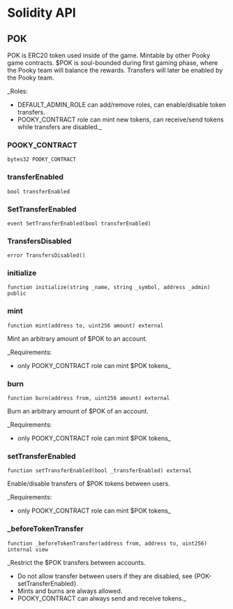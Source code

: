 # Solidity API

## POK

POK is ERC20 token used inside of the game.
Mintable by other Pooky game contracts.
$POK is soul-bounded during first gaming phase, where the Pooky team will balance the rewards.
Transfers will later be enabled by the Pooky team.

_Roles:
- DEFAULT_ADMIN_ROLE can add/remove roles, can enable/disable token transfers.
- POOKY_CONTRACT role can mint new tokens, can receive/send tokens while transfers are disabled._

### POOKY_CONTRACT

```solidity
bytes32 POOKY_CONTRACT
```

### transferEnabled

```solidity
bool transferEnabled
```

### SetTransferEnabled

```solidity
event SetTransferEnabled(bool transferEnabled)
```

### TransfersDisabled

```solidity
error TransfersDisabled()
```

### initialize

```solidity
function initialize(string _name, string _symbol, address _admin) public
```

### mint

```solidity
function mint(address to, uint256 amount) external
```

Mint an arbitrary amount of $POK to an account.

_Requirements:
- only POOKY_CONTRACT role can mint $POK tokens_

### burn

```solidity
function burn(address from, uint256 amount) external
```

Burn an arbitrary amount of $POK of an account.

_Requirements:
- only POOKY_CONTRACT role can mint $POK tokens_

### setTransferEnabled

```solidity
function setTransferEnabled(bool _transferEnabled) external
```

Enable/disable transfers of $POK tokens between users.

_Requirements:
- only POOKY_CONTRACT role can mint $POK tokens_

### _beforeTokenTransfer

```solidity
function _beforeTokenTransfer(address from, address to, uint256) internal view
```

_Restrict the $POK transfers between accounts.
- Do not allow transfer between users if they are disabled, see {POK-setTransferEnabled}.
- Mints and burns are always allowed.
- POOKY_CONTRACT can always send and receive tokens._

